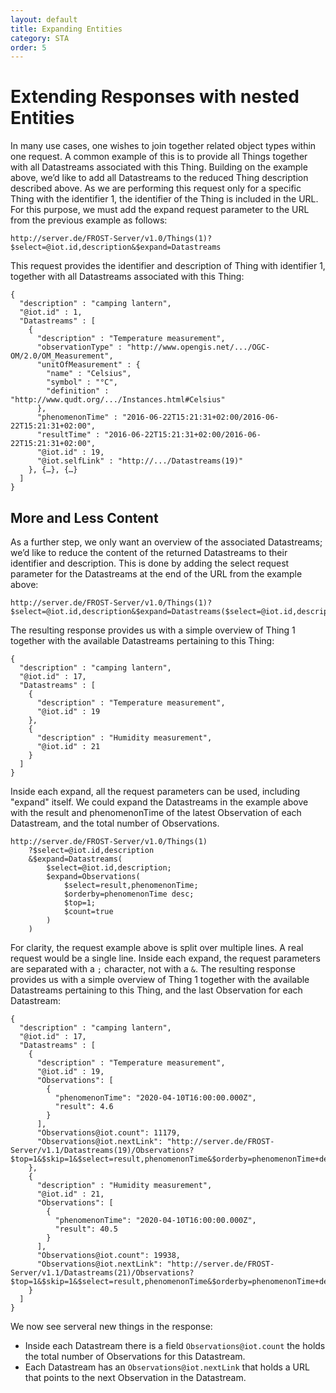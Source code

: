 ```yaml
---
layout: default
title: Expanding Entities
category: STA
order: 5
---
```


# Extending Responses with nested Entities

In many use cases, one wishes to join together related object types within one request.
A common example of this is to provide all Things together with all Datastreams associated with this Thing.
Building on the example above, we’d like to add all Datastreams to the reduced Thing description described above.
As we are performing this request only for a specific Thing with the identifier 1, the identifier of the Thing is included in the URL.
For this purpose, we must add the expand request parameter to the URL from the previous example as follows:

```
http://server.de/FROST-Server/v1.0/Things(1)?$select=@iot.id,description&$expand=Datastreams
```

This request provides the identifier and description of Thing with identifier 1, together with all Datastreams associated with this Thing:

```
{
  "description" : "camping lantern",
  "@iot.id" : 1,
  "Datastreams" : [
    {
      "description" : "Temperature measurement",
      "observationType" : "http://www.opengis.net/.../OGC-OM/2.0/OM_Measurement",
      "unitOfMeasurement" : {
        "name" : "Celsius",
        "symbol" : "°C",
        "definition" : "http://www.qudt.org/.../Instances.html#Celsius"
      },
      "phenomenonTime" : "2016-06-22T15:21:31+02:00/2016-06-22T15:21:31+02:00",
      "resultTime" : "2016-06-22T15:21:31+02:00/2016-06-22T15:21:31+02:00",
      "@iot.id" : 19,
      "@iot.selfLink" : "http://.../Datastreams(19)"
    }, {…}, {…}
  ]
}
```


## More and Less Content

As a further step, we only want an overview of the associated Datastreams; we’d like to reduce the content of the returned Datastreams to their identifier and description. This is done by adding the select request parameter for the Datastreams at the end of the URL from the example above:

```
http://server.de/FROST-Server/v1.0/Things(1)?$select=@iot.id,description&$expand=Datastreams($select=@iot.id,description)
```

The resulting response provides us with a simple overview of Thing 1 together with the available Datastreams pertaining to this Thing:

```
{
  "description" : "camping lantern",
  "@iot.id" : 17,
  "Datastreams" : [
    {
      "description" : "Temperature measurement",
      "@iot.id" : 19
    },
    {
      "description" : "Humidity measurement",
      "@iot.id" : 21
    }
  ]
}
```
Inside each expand, all the request parameters can be used, including "expand" itself.
We could expand the Datastreams in the example above with the result and phenomenonTime of the latest Observation of each Datastream, and the total number of Observations.


```
http://server.de/FROST-Server/v1.0/Things(1)
	?$select=@iot.id,description
	&$expand=Datastreams(
		$select=@iot.id,description;
		$expand=Observations(
			$select=result,phenomenonTime;
			$orderby=phenomenonTime desc;
			$top=1;
			$count=true
		)
	)
```

For clarity, the request example above is split over multiple lines. A real request would be a single line.
Inside each expand, the request parameters are separated with a `;` character, not with a `&`.
The resulting response provides us with a simple overview of Thing 1 together with the available Datastreams pertaining to this Thing, and the last Observation for each Datastream:

```
{
  "description" : "camping lantern",
  "@iot.id" : 17,
  "Datastreams" : [
    {
      "description" : "Temperature measurement",
      "@iot.id" : 19,
      "Observations": [
        {
          "phenomenonTime": "2020-04-10T16:00:00.000Z",
          "result": 4.6
        }
      ],
      "Observations@iot.count": 11179,
      "Observations@iot.nextLink": "http://server.de/FROST-Server/v1.1/Datastreams(19)/Observations?$top=1&$skip=1&$select=result,phenomenonTime&$orderby=phenomenonTime+desc&$count=true
    },
    {
      "description" : "Humidity measurement",
      "@iot.id" : 21,
      "Observations": [
        {
          "phenomenonTime": "2020-04-10T16:00:00.000Z",
          "result": 40.5
        }
      ],
      "Observations@iot.count": 19938,
      "Observations@iot.nextLink": "http://server.de/FROST-Server/v1.1/Datastreams(21)/Observations?$top=1&$skip=1&$select=result,phenomenonTime&$orderby=phenomenonTime+desc&$count=true
    }
  ]
}
```

We now see serveral new things in the response:
* Inside each Datastream there is a field `Observations@iot.count` the holds the total number of Observations for this Datastream.
* Each Datastream has an `Observations@iot.nextLink` that holds a URL that points to the next Observation in the Datastream.
